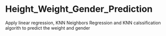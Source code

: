 # Height_Weight_Gender_Prediction

Apply linear regression, KNN Neighbors Regression and KNN calssification algorith to predict the weight and gender
